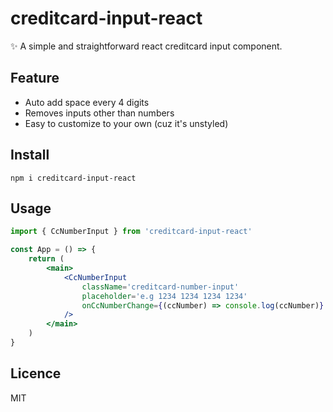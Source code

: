 # creditcard-input-react

✨ A simple and straightforward react creditcard input component.

## Feature

-   Auto add space every 4 digits
-   Removes inputs other than numbers
-   Easy to customize to your own (cuz it's unstyled)

## Install

```
npm i creditcard-input-react
```

## Usage

```jsx
import { CcNumberInput } from 'creditcard-input-react'

const App = () => {
    return (
        <main>
            <CcNumberInput
                className='creditcard-number-input'
                placeholder='e.g 1234 1234 1234 1234'
                onCcNumberChange={(ccNumber) => console.log(ccNumber)}
            />
        </main>
    )
}
```

## Licence

MIT
